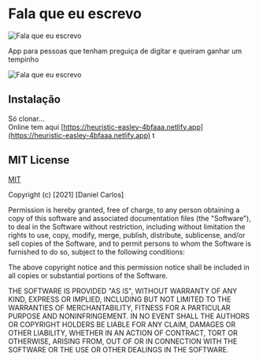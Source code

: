# Fala que eu escrevo

![Fala que eu escrevo](https://heuristic-easley-4bfaaa.netlify.app/img/apple-icon-precomposed.png)

App para pessoas que tenham preguiça de digitar e queiram ganhar um tempinho

![Fala que eu escrevo](https://heuristic-easley-4bfaaa.netlify.app/img/screen.jpeg)


## Instalação

Só clonar...<br>
Online tem aqui [https://heuristic-easley-4bfaaa.netlify.app](https://heuristic-easley-4bfaaa.netlify.app) t


## MIT License
[MIT](https://choosealicense.com/licenses/mit/)


Copyright (c) [2021] [Daniel Carlos]

Permission is hereby granted, free of charge, to any person obtaining a copy
of this software and associated documentation files (the "Software"), to deal
in the Software without restriction, including without limitation the rights
to use, copy, modify, merge, publish, distribute, sublicense, and/or sell
copies of the Software, and to permit persons to whom the Software is
furnished to do so, subject to the following conditions:

The above copyright notice and this permission notice shall be included in all
copies or substantial portions of the Software.

THE SOFTWARE IS PROVIDED "AS IS", WITHOUT WARRANTY OF ANY KIND, EXPRESS OR
IMPLIED, INCLUDING BUT NOT LIMITED TO THE WARRANTIES OF MERCHANTABILITY,
FITNESS FOR A PARTICULAR PURPOSE AND NONINFRINGEMENT. IN NO EVENT SHALL THE
AUTHORS OR COPYRIGHT HOLDERS BE LIABLE FOR ANY CLAIM, DAMAGES OR OTHER
LIABILITY, WHETHER IN AN ACTION OF CONTRACT, TORT OR OTHERWISE, ARISING FROM,
OUT OF OR IN CONNECTION WITH THE SOFTWARE OR THE USE OR OTHER DEALINGS IN THE
SOFTWARE.